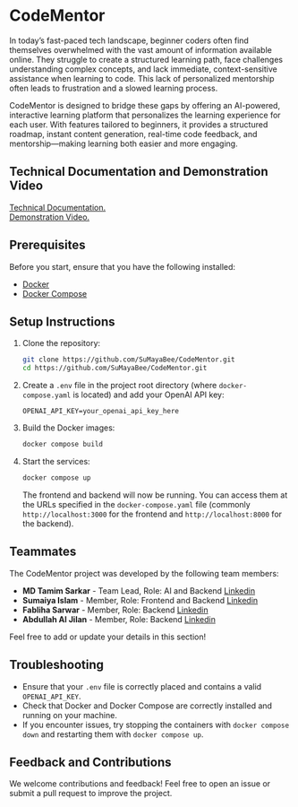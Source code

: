 # CodeMentor

In today’s fast-paced tech landscape, beginner coders often find themselves overwhelmed with the vast amount of information available online. They struggle to create a structured learning path, face challenges understanding complex concepts, and lack immediate, context-sensitive assistance when learning to code. This lack of personalized mentorship often leads to frustration and a slowed learning process.

CodeMentor is designed to bridge these gaps by offering an AI-powered, interactive learning platform that personalizes the learning experience for each user. With features tailored to beginners, it provides a structured roadmap, instant content generation, real-time code feedback, and mentorship—making learning both easier and more engaging.

## Technical Documentation and Demonstration Video
[Technical Documentation.](https://docs.google.com/document/d/1nrV6MDjtKjIvcTu4MP6rfeH-4dtHlxKB60Ujx3i25fw/edit?usp=sharing)\
[Demonstration Video.](https://drive.google.com/file/d/1XSD-Qzh8dePoEGp-F5P4Sjg_LL9fOj7D/view)



## Prerequisites

Before you start, ensure that you have the following installed:

- [Docker](https://www.docker.com/)
- [Docker Compose](https://docs.docker.com/compose/)

## Setup Instructions

1. Clone the repository:
   ```bash
   git clone https://github.com/SuMayaBee/CodeMentor.git
   cd https://github.com/SuMayaBee/CodeMentor.git
   ```

2. Create a `.env` file in the project root directory (where `docker-compose.yaml` is located) and add your OpenAI API key:
   ```env
   OPENAI_API_KEY=your_openai_api_key_here
   ```



3. Build the Docker images:
   ```bash
   docker compose build
   ```

4. Start the services:
   ```bash
   docker compose up
   ```

   The frontend and backend will now be running. You can access them at the URLs specified in the `docker-compose.yaml` file (commonly `http://localhost:3000` for the frontend and `http://localhost:8000` for the backend).

## Teammates

The CodeMentor project was developed by the following team members:

- **MD Tamim Sarkar** - Team Lead, Role: AI and Backend [Linkedin](https://www.linkedin.com/in/tam1m/)
- **Sumaiya Islam** - Member, Role: Frontend and Backend [Linkedin](https://www.linkedin.com/in/sumaiya-islam-freelancer/)
- **Fabliha Sarwar** - Member, Role: Backend [Linkedin](https://www.linkedin.com/in/fabliha-afaf-sarwar/)
- **Abdullah Al Jilan** - Member, Role: Backend [Linkedin](https://www.linkedin.com/in/abdullah-all-jilan/)

Feel free to add or update your details in this section!

## Troubleshooting

- Ensure that your `.env` file is correctly placed and contains a valid `OPENAI_API_KEY`.
- Check that Docker and Docker Compose are correctly installed and running on your machine.
- If you encounter issues, try stopping the containers with `docker compose down` and restarting them with `docker compose up`.

## Feedback and Contributions

We welcome contributions and feedback! Feel free to open an issue or submit a pull request to improve the project.

